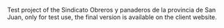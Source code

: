 Test project of the Sindicato Obreros y panaderos de la provincia de San Juan, only for test use, the final version is available on the client website.
